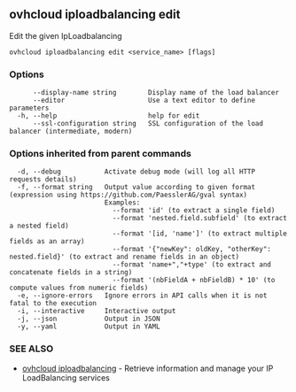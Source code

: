 ## ovhcloud iploadbalancing edit

Edit the given IpLoadbalancing

```
ovhcloud iploadbalancing edit <service_name> [flags]
```

### Options

```
      --display-name string        Display name of the load balancer
      --editor                     Use a text editor to define parameters
  -h, --help                       help for edit
      --ssl-configuration string   SSL configuration of the load balancer (intermediate, modern)
```

### Options inherited from parent commands

```
  -d, --debug           Activate debug mode (will log all HTTP requests details)
  -f, --format string   Output value according to given format (expression using https://github.com/PaesslerAG/gval syntax)
                        Examples:
                          --format 'id' (to extract a single field)
                          --format 'nested.field.subfield' (to extract a nested field)
                          --format '[id, 'name']' (to extract multiple fields as an array)
                          --format '{"newKey": oldKey, "otherKey": nested.field}' (to extract and rename fields in an object)
                          --format 'name+","+type' (to extract and concatenate fields in a string)
                          --format '(nbFieldA + nbFieldB) * 10' (to compute values from numeric fields)
  -e, --ignore-errors   Ignore errors in API calls when it is not fatal to the execution
  -i, --interactive     Interactive output
  -j, --json            Output in JSON
  -y, --yaml            Output in YAML
```

### SEE ALSO

* [ovhcloud iploadbalancing](ovhcloud_iploadbalancing.md)	 - Retrieve information and manage your IP LoadBalancing services

